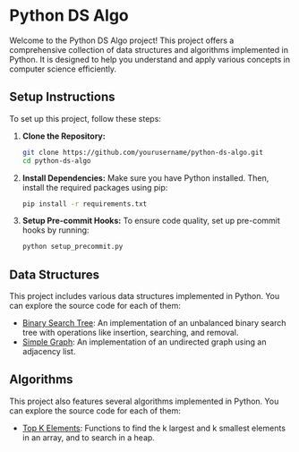 # Python DS Algo

Welcome to the Python DS Algo project! This project offers a comprehensive collection of data structures and algorithms implemented in Python. It is designed to help you understand and apply various concepts in computer science efficiently.

## Setup Instructions

To set up this project, follow these steps:

1. **Clone the Repository:**
   ```bash
   git clone https://github.com/yourusername/python-ds-algo.git
   cd python-ds-algo
   ```

2. **Install Dependencies:**
   Make sure you have Python installed. Then, install the required packages using pip:
   ```bash
   pip install -r requirements.txt
   ```

3. **Setup Pre-commit Hooks:**
   To ensure code quality, set up pre-commit hooks by running:
   ```bash
   python setup_precommit.py
   ```

## Data Structures

This project includes various data structures implemented in Python. You can explore the source code for each of them:

- [Binary Search Tree](data_structure/tree/binary_search_tree.py): An implementation of an unbalanced binary search tree with operations like insertion, searching, and removal.
- [Simple Graph](data_structure/graphs/simple_graph.py): An implementation of an undirected graph using an adjacency list.

## Algorithms

This project also features several algorithms implemented in Python. You can explore the source code for each of them:

- [Top K Elements](algorithms/tok_k_elements.py): Functions to find the k largest and k smallest elements in an array, and to search in a heap.
